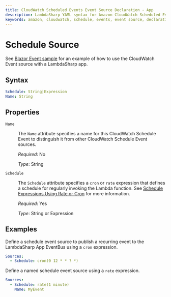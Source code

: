 ```yaml
---
title: CloudWatch Scheduled Events Event Source Declaration - App
description: LambdaSharp YAML syntax for Amazon CloudWatch Scheduled Events event source
keywords: amazon, cloudwatch, schedule, events, event source, declaration, app, syntax, yaml, cloudformation
---
```

# Schedule Source

See [Blazor Event sample](https://github.com/LambdaSharp/LambdaSharpTool/tree/master/Samples/BlazorEventSample/) for an example of how to use the CloudWatch Event source with a LambdaSharp app.

## Syntax

```yaml
Schedule: String|Expression
Name: String
```

## Properties

<dl>

<dt><code>Name</code></dt>
<dd>

The <code>Name</code> attribute specifies a name for this CloudWatch Schedule Event to distinguish it from other CloudWatch Schedule Event sources.

<i>Required</i>: No

<i>Type</i>: String
</dd>

<dt><code>Schedule</code></dt>
<dd>

The <code>Schedule</code> attribute specifies a <code>cron</code> or <code>rate</code> expression that defines a schedule for regularly invoking the Lambda function. See <a href="https://docs.aws.amazon.com/lambda/latest/dg/tutorial-scheduled-events-schedule-expressions.html">Schedule Expressions Using Rate or Cron</a> for more information.

<i>Required</i>: Yes

<i>Type</i>: String or Expression
</dd>

</dl>

## Examples

Define a schedule event source to publish a recurring event to the LambdaSharp App EventBus using a `cron` expression.

```yaml
Sources:
  - Schedule: cron(0 12 * * ? *)
```

Define a named schedule event source using a `rate` expression.

```yaml
Sources:
  - Schedule: rate(1 minute)
    Name: MyEvent
```
